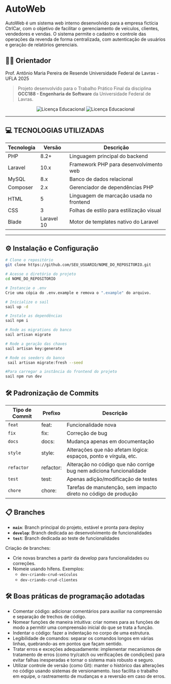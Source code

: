 # AutoWeb

AutoWeb é um sistema web interno desenvolvido para a empresa fictícia CtrlCar, com o objetivo de facilitar o gerenciamento de veículos, clientes, vendedores e vendas. O sistema permite o cadastro e controle das operações da revenda de forma centralizada, com autenticação de usuários e geração de relatórios gerenciais.

## 👨‍🏫 Orientador
Prof. Antônio Maria Pereira de Resende
Universidade Federal de Lavras - UFLA
2025

> Projeto desenvolvido para o Trabalho Prático Final da disciplina **GCC188 - Engenharia de Software** da Universidade Federal de Lavras.

<div align="center">
    <img src="https://img.shields.io/badge/Laravel-10-red" alt="Licença Educacional">
    <img src="https://img.shields.io/badge/Licença-Educacional-green" alt="Licença Educacional">
</div>

---

## 💻 TECNOLOGIAS UTILIZADAS

| Tecnologia       | Versão     | Descrição                           |
|------------------|------------|--------------------------------------|
| PHP              | 8.2+       | Linguagem principal do backend       |
| Laravel          | 10.x       | Framework PHP para desenvolvimento web |
| MySQL            | 8.x        | Banco de dados relacional            |
| Composer         | 2.x        | Gerenciador de dependências PHP      |
| HTML             | 5          | Linguagem de marcação usada no frontend      |
| CSS              | 3          | Folhas de estilo para estilização visual     |
| Blade            | Laravel 10 | Motor de templates nativo do Laravel         |

---

## ⚙️ Instalação e Configuração

```bash
# Clone o repositório
git clone https://github.com/SEU_USUARIO/NOME_DO_REPOSITORIO.git

# Acesse o diretório do projeto
cd NOME_DO_REPOSITORIO

# Instancie o .env
Crie uma cópia do .env.example e remova o ".example" do arquivo.

# Inicialize o sail
sail up -d

# Instale as dependências
sail npm i

# Rode as migrations do banco
sail artisan migrate

# Rode a geração das chaves
sail artisan key:generate

# Rode os seeders do banco
 sail artisan migrate:fresh --seed

#Para carregar a instância do frontend do projeto
sail npm run dev


```
## 🛠️ Padronização de Commits

| Tipo de Commit | Prefixo                  | Descrição                                                                                                   |
| -----------    | ------------------------ | ----------------------------------------------------------------------------------------------------------- |
| `feat`         | feat:                    | Funcionalidade nova                                                                                         | 
| `fix`          | fix:                     | Correção de bug                                                                                             | 
| `docs`         | docs:                    | Mudança apenas em documentação                                                                              | 
| `style`        | style:                   | Alterações que não afetam lógica: espaços, ponto e vírgula, etc.                                            | 
| `refactor`     | refactor:                | Alteração no código que não corrige bug nem adiciona funcionalidade                                         |  
| `test`         | test:                    | Apenas adição/modificação de testes                                                                         |  
| `chore`        | chore:                   | Tarefas de manutenção, sem impacto direto no código de produção                                             | 

## 📋 Branches
- **`main`**: Branch principal do projeto, estável e pronta para deploy
- **`develop`**: Branch dedicada ao desenvolvimento de funcionalidades  
- **`test`**: Branch dedicada ao teste de funcionalidades

Criação de branches:
- Crie novas branches a partir da develop para funcionalidades ou correções.
- Nomeie usando hífens. Exemplos:
  - `dev-criando-crud-veículos`  
  - `dev-criando-crud-clientes`
 
## 🛠️ Boas práticas de programação adotadas
- Comentar código: adicionar comentários para auxiliar na compreensão e separação de trechos de código.
- Nomear funções de maneira intuitiva: criar nomes para as funções de modo a permitir uma compreensão inicial do que se trata a função.
- Indentar o código: fazer a indentação no corpo de uma estrutura.
- Legibilidade de comandos: separar os comandos longos em várias linhas, quebrando-as em pontos que façam sentido.
- Tratar erros e exceções adequadamente: implementar mecanismos de tratamento de erros (como try/catch ou verificações de condições) para evitar falhas inesperadas e tornar o sistema mais robusto e seguro.
- Utilizar controle de versão (como Git): manter o histórico das alterações no código usando sistemas de versionamento. Isso facilita o trabalho em equipe, o rastreamento de mudanças e a reversão em caso de erros.
